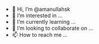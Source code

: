 - 👋 Hi, I’m @amanullahsk
- 👀 I’m interested in ...
- 🌱 I’m currently learning ...
- 💞️ I’m looking to collaborate on ...
- 📫 How to reach me ...

<!---
amanullahsk/amanullahsk is a ✨ special ✨ repository because its `README.md` (this file) appears on your GitHub profile.
You can click the Preview link to take a look at your changes.
--->
